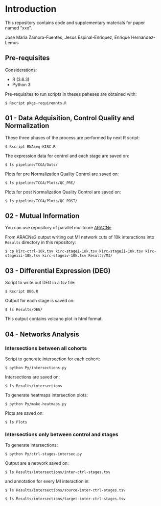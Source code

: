 # Introduction

This repository contains code and supplementary materials for paper named "xxx". 

Jose Maria Zamora-Fuentes, Jesus Espinal-Enriquez, Enrique Hernandez-Lemus

## Pre-requisites

Considerations:

- R (3.6.3)
- Python 3

Pre-requisites to run scripts in theses paheses are obtained with:

`$ Rscript pkgs-requiremnts.R`


## 01 - Data Adquisition, Control Quality and Normalization

These three phases of the process are performed by next R script:

`$ Rscript RNAseq-KIRC.R`

The expression data for control and each stage are saved on:

`$ ls pipeline/TCGA/Outs/`

Plots for pre Normalization Quality Control are saved on:

`$ ls pipeline/TCGA/Plots/QC_PRE/`

Plots for post Normalization Quality Control are saved on:

`$ ls pipeline/TCGA/Plots/QC_POST/`


## 02 - Mutual Information

You can use repository of parallel mulitcore [ARACNe](https://github.com/CSB-IG/ARACNE-multicore)

From ARACNe2 output writing out MI network cuts of 10k interactions into `Results`  directory in this repository:

`$ cp kirc-ctrl-10k.tsv kirc-stagei-10k.tsv kirc-stageii-10k.tsv kirc-stageiii-10k.tsv kirc-stageiv-10k.tsv Results/MI/`

## 03 - Differential Expression (DEG)

Script to write out DEG in a *tsv* file:

`$ Rscript DEG.R`

Output for each stage is saved on:

`$ ls Results/DEG/`

This output contains volcano plot in html format.

## 04 - Networks Analysis

### Intersections between all cohorts

Script to generate intersection for each cohort:

`$ python Py/intersections.py`

Intersections are saved on:

`$ ls Results/intersections`

To generate heatmaps intersection plots:

`$ python Py/make-heatmaps.py`

Plots are saved on:

`$ ls Plots`

### Intersections only between control and stages

To generate intersections:

`$ python Py/ctrl-stages-intersec.py`

Output are a network saved on:

`$ ls Results/intersections/inter-ctrl-stages.tsv`

and annotation for every MI interaction in:

`$ ls Results/intersections/source-inter-ctrl-stages.tsv`

`$ ls Results/intersections/target-inter-ctrl-stages.tsv`



